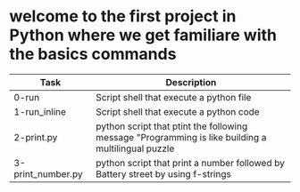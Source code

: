# welcome to the first project in Python where we get familiare with the basics commands

| Task | Description |
| ---- | ----------- |
| 0-run | Script shell that execute a python file |
| 1-run_inline | Script shell that execute a python code |
| 2-print.py | python script that ptint the following message "Programming is like building a multilingual puzzle |
| 3-print_number.py | python script that print a number followed by Battery street by using f-strings |
